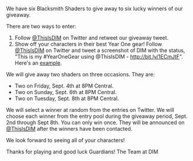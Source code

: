We have six Blacksmith Shaders to give away to six lucky winners of our giveaway.  

There are two ways to enter:

1. Follow [@ThisIsDIM](http://twitter.com/ThisIsDIM) on Twitter and retweet our giveaway tweet.
2. Show off your characters in their best Year One gear!  Follow [@ThisIsDIM](http://twitter.com/ThisIsDIM) on Twitter and tweet a screenshot of DIM with the status, "This is my #YearOneGear using @ThisIsDIM - http://bit.ly/1ECmJtF".  Here's an [example](https://twitter.com/RickCasey/status/639230712411987968).

We will give away two shaders on three occasions.  They are:

* Two on Friday, Sept. 4th at 8PM Central. 
* Two on Sunday, Sept. 6th at 8PM Central.  
* Two on Tuesday, Sept. 8th at 8PM Central.

We will select a winner at random from the entries on Twitter. We will choose each winner from the entry pool during the giveaway period, Sept. 2nd through Sept 8th. You can only win once.  They will be announced on [@ThisIsDIM](http://twitter.com/ThisIsDIM) after the winners have been contacted.

We look forward to seeing all of your characters!

Thanks for playing and good luck Guardians!
The Team at DIM